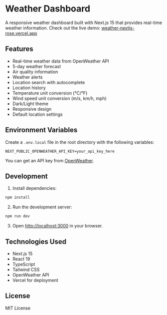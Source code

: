 # Weather Dashboard

A responsive weather dashboard built with Next.js 15 that provides real-time weather information. Check out the live demo: [weather-nextjs-rose.vercel.app](https://weather-nextjs-rose.vercel.app/)

## Features

- Real-time weather data from OpenWeather API
- 5-day weather forecast
- Air quality information
- Weather alerts
- Location search with autocomplete
- Location history
- Temperature unit conversion (°C/°F)
- Wind speed unit conversion (m/s, km/h, mph)
- Dark/Light theme
- Responsive design
- Default location settings

## Environment Variables

Create a `.env.local` file in the root directory with the following variables:

```
NEXT_PUBLIC_OPENWEATHER_API_KEY=your_api_key_here
```

You can get an API key from [OpenWeather](https://openweathermap.org/api).

## Development

1. Install dependencies:

```bash
npm install
```

2. Run the development server:

```bash
npm run dev
```

3. Open [http://localhost:3000](http://localhost:3000) in your browser.


## Technologies Used

- Next.js 15
- React 19
- TypeScript
- Tailwind CSS
- OpenWeather API
- Vercel for deployment

## License

MIT License
